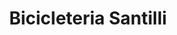 ---
title: "Bicicleteria Santilli"
url: /ciudad-autonoma-de-buenos-aires/bicicleteria-santilli/
shop: bicicleta
---